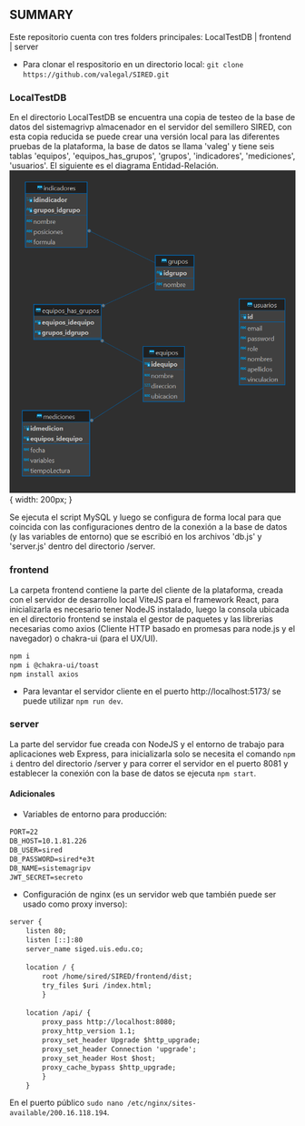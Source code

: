 ## SUMMARY

Este repositorio cuenta con tres folders principales: LocalTestDB | frontend | server

- Para clonar el respositorio en un directorio local: `git clone https://github.com/valegal/SIRED.git`

### LocalTestDB

En el directorio LocalTestDB se encuentra una copia de testeo de la base de datos del sistemagrivp almacenador en el servidor del semillero SIRED, con esta copia reducida se puede crear una versión local para las diferentes pruebas de la plataforma, la base de datos se llama 'valeg' y tiene seis tablas 'equipos', 'equipos_has_grupos', 'grupos', 'indicadores', 'mediciones', 'usuarios'. El siguiente es el diagrama Entidad-Relación.
![ER Diagram](/LocalTestDB/image.png){ width: 200px; }

Se ejecuta el script MySQL y luego se configura de forma local para que coincida con las configuraciones dentro de la conexión a la base de datos (y las variables de entorno) que se escribió en los archivos 'db.js' y 'server.js' dentro del directorio /server.

### frontend

La carpeta frontend contiene la parte del cliente de la plataforma, creada con el servidor de desarrollo local ViteJS para el framework React, para inicializarla es necesario tener NodeJS instalado, luego la consola ubicada en el directorio frontend se instala el gestor de paquetes y las librerias necesarias como axios (Cliente HTTP basado en promesas para node.js y el navegador) o chakra-ui (para el UX/UI).

```
npm i
npm i @chakra-ui/toast
npm install axios
```

- Para levantar el servidor cliente en el puerto http://localhost:5173/ se puede utilizar `npm run dev`.

### server

La parte del servidor fue creada con NodeJS y el entorno de trabajo para aplicaciones web Express, para inicializarla solo se necesita el comando `npm i` dentro del directorio /server y para correr el servidor en el puerto 8081 y establecer la conexión con la base de datos se ejecuta `npm start`.

#### Adicionales

- Variables de entorno para producción:

```
PORT=22
DB_HOST=10.1.81.226
DB_USER=sired
DB_PASSWORD=sired*e3t
DB_NAME=sistemagripv
JWT_SECRET=secreto
```

- Configuración de nginx (es un servidor web que también puede ser usado como proxy inverso):
       
```
server {
    listen 80;
    listen [::]:80
    server_name siged.uis.edu.co;

    location / {
        root /home/sired/SIRED/frontend/dist;
        try_files $uri /index.html;
        }

    location /api/ {
        proxy_pass http://localhost:8080;
        proxy_http_version 1.1;
        proxy_set_header Upgrade $http_upgrade;
        proxy_set_header Connection 'upgrade';
        proxy_set_header Host $host;
        proxy_cache_bypass $http_upgrade;
        }
    }
```

En el puerto público `sudo nano /etc/nginx/sites-available/200.16.118.194`.
